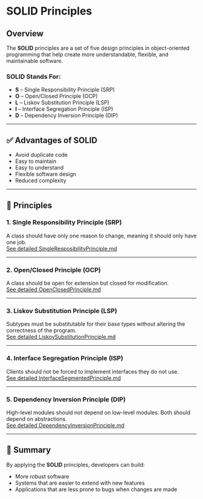 # SOLID Principles

## Overview
The **SOLID** principles are a set of five design principles in object-oriented programming that help create more understandable, flexible, and maintainable software.

### SOLID Stands For:
- **S** – Single Responsibility Principle (SRP)  
- **O** – Open/Closed Principle (OCP)  
- **L** – Liskov Substitution Principle (LSP)  
- **I** – Interface Segregation Principle (ISP)  
- **D** – Dependency Inversion Principle (DIP)  

---

## ✅ Advantages of SOLID
- Avoid duplicate code  
- Easy to maintain  
- Easy to understand  
- Flexible software design  
- Reduced complexity  

---

## 📘 Principles

### 1. Single Responsibility Principle (SRP)
A class should have only one reason to change, meaning it should only have one job.  
[See detailed SingleResposibilityPrinciple.md](SingleResposibilityPrinciple.md)

---

### 2. Open/Closed Principle (OCP)
A class should be open for extension but closed for modification.  
[See detailed OpenClosedPrinciple.md](OpenClosedPrinciple.md)

---

### 3. Liskov Substitution Principle (LSP)
Subtypes must be substitutable for their base types without altering the correctness of the program.  
[See detailed LiskovSubstitutionPrinciple.md](LiskovSubstitutionPrinciple.md)

---

### 4. Interface Segregation Principle (ISP)
Clients should not be forced to implement interfaces they do not use.  
[See detailed InterfaceSegmentedPrinciple.md](InterfaceSegmentedPrinciple.md)

---

### 5. Dependency Inversion Principle (DIP)
High-level modules should not depend on low-level modules. Both should depend on abstractions.  
[See detailed DependencyInversionPrinciple.md](DependencyInversionPrinciple.md)

---

## 🎯 Summary
By applying the **SOLID** principles, developers can build:  
- More robust software  
- Systems that are easier to extend with new features  
- Applications that are less prone to bugs when changes are made  

